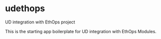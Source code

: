 # udethops

UD integration with EthOps project

This is the starting app boilerplate for UD integration with EthOps Modules.

